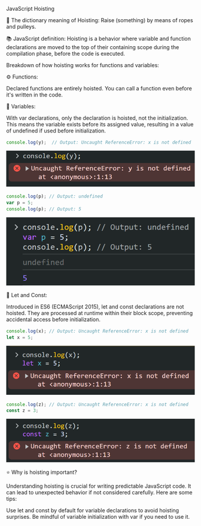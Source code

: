 JavaScript Hoisting

📖 The dictionary meaning of Hoisting:
Raise (something) by means of ropes and pulleys.

📚 JavaScript definition:
Hoisting is a behavior where variable and function declarations are moved to the top of their containing scope during the compilation phase, before the code is executed.

Breakdown of how hoisting works for functions and variables:

⚙️ Functions: 

Declared functions are entirely hoisted. You can call a function even before it's written in the code.

📝 Variables:

With var declarations, only the declaration is hoisted, not the initialization. This means the variable exists before its assigned value, resulting in a value of undefined if used before initialization.

```javascript
console.log(y);  // Output: Uncaught ReferenceError: x is not defined
```
![Uncaught ReferenceError: x is not defined](img/without-var.png)

```javascript
console.log(p); // Output: undefined
var p = 5;
console.log(p); // Output: 5
```
![with var](img/var.png)

🔢 Let and Const:

Introduced in ES6 (ECMAScript 2015), let and const declarations are not hoisted. They are processed at runtime within their block scope, preventing accidental access before initialization.

```javascript
console.log(x); // Output: Uncaught ReferenceError: x is not defined
let x = 5;
```
![with let](img/let.png)

```javascript
console.log(z); // Output: Uncaught ReferenceError: x is not defined 
const z = 3;
```
![with const](img/const.png)

⭐️ Why is hoisting important?

Understanding hoisting is crucial for writing predictable JavaScript code. It can lead to unexpected behavior if not considered carefully. Here are some tips:

Use let and const by default for variable declarations to avoid hoisting surprises.
Be mindful of variable initialization with var if you need to use it.
